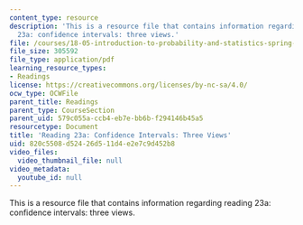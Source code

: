 ```yaml
---
content_type: resource
description: 'This is a resource file that contains information regarding reading
  23a: confidence intervals: three views.'
file: /courses/18-05-introduction-to-probability-and-statistics-spring-2014/820c5508d52426d511d4e2e7c9d452b8_MIT18_05S14_Reading23a.pdf
file_size: 305592
file_type: application/pdf
learning_resource_types:
- Readings
license: https://creativecommons.org/licenses/by-nc-sa/4.0/
ocw_type: OCWFile
parent_title: Readings
parent_type: CourseSection
parent_uid: 579c055a-ccb4-eb7e-bb6b-f294146b45a5
resourcetype: Document
title: 'Reading 23a: Confidence Intervals: Three Views'
uid: 820c5508-d524-26d5-11d4-e2e7c9d452b8
video_files:
  video_thumbnail_file: null
video_metadata:
  youtube_id: null
---
```

This is a resource file that contains information regarding reading 23a: confidence intervals: three views.